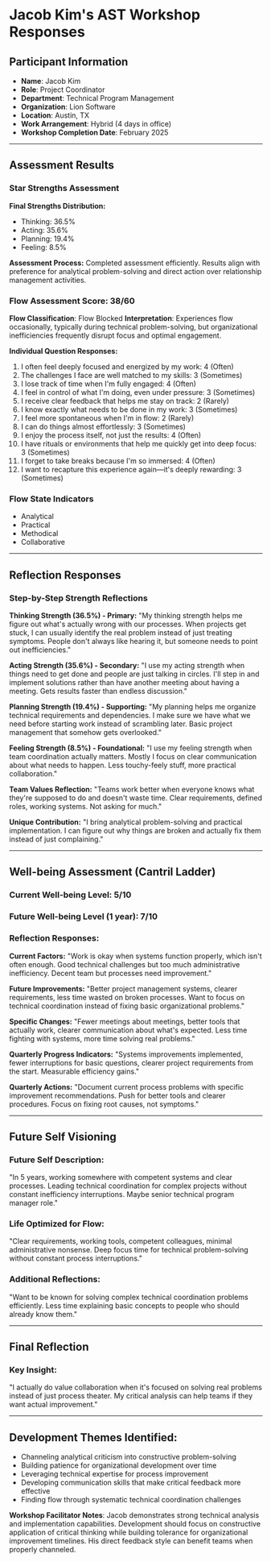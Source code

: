 # Jacob Kim's AST Workshop Responses

## Participant Information
- **Name**: Jacob Kim
- **Role**: Project Coordinator
- **Department**: Technical Program Management
- **Organization**: Lion Software
- **Location**: Austin, TX
- **Work Arrangement**: Hybrid (4 days in office)
- **Workshop Completion Date**: February 2025

---

## Assessment Results

### Star Strengths Assessment
**Final Strengths Distribution:**
- Thinking: 36.5%
- Acting: 35.6%
- Planning: 19.4%
- Feeling: 8.5%

**Assessment Process:**
Completed assessment efficiently. Results align with preference for analytical problem-solving and direct action over relationship management activities.

### Flow Assessment Score: 38/60
**Flow Classification**: Flow Blocked
**Interpretation**: Experiences flow occasionally, typically during technical problem-solving, but organizational inefficiencies frequently disrupt focus and optimal engagement.

**Individual Question Responses:**
1. I often feel deeply focused and energized by my work: 4 (Often)
2. The challenges I face are well matched to my skills: 3 (Sometimes)
3. I lose track of time when I'm fully engaged: 4 (Often)
4. I feel in control of what I'm doing, even under pressure: 3 (Sometimes)
5. I receive clear feedback that helps me stay on track: 2 (Rarely)
6. I know exactly what needs to be done in my work: 3 (Sometimes)
7. I feel more spontaneous when I'm in flow: 2 (Rarely)
8. I can do things almost effortlessly: 3 (Sometimes)
9. I enjoy the process itself, not just the results: 4 (Often)
10. I have rituals or environments that help me quickly get into deep focus: 3 (Sometimes)
11. I forget to take breaks because I'm so immersed: 4 (Often)
12. I want to recapture this experience again—it's deeply rewarding: 3 (Sometimes)

### Flow State Indicators
- Analytical
- Practical
- Methodical
- Collaborative

---

## Reflection Responses

### Step-by-Step Strength Reflections

**Thinking Strength (36.5%) - Primary:**
"My thinking strength helps me figure out what's actually wrong with our processes. When projects get stuck, I can usually identify the real problem instead of just treating symptoms. People don't always like hearing it, but someone needs to point out inefficiencies."

**Acting Strength (35.6%) - Secondary:**
"I use my acting strength when things need to get done and people are just talking in circles. I'll step in and implement solutions rather than have another meeting about having a meeting. Gets results faster than endless discussion."

**Planning Strength (19.4%) - Supporting:**
"My planning helps me organize technical requirements and dependencies. I make sure we have what we need before starting work instead of scrambling later. Basic project management that somehow gets overlooked."

**Feeling Strength (8.5%) - Foundational:**
"I use my feeling strength when team coordination actually matters. Mostly I focus on clear communication about what needs to happen. Less touchy-feely stuff, more practical collaboration."

**Team Values Reflection:**
"Teams work better when everyone knows what they're supposed to do and doesn't waste time. Clear requirements, defined roles, working systems. Not asking for much."

**Unique Contribution:**
"I bring analytical problem-solving and practical implementation. I can figure out why things are broken and actually fix them instead of just complaining."

---

## Well-being Assessment (Cantril Ladder)

### Current Well-being Level: 5/10
### Future Well-being Level (1 year): 7/10

### Reflection Responses:

**Current Factors:**
"Work is okay when systems function properly, which isn't often enough. Good technical challenges but too much administrative inefficiency. Decent team but processes need improvement."

**Future Improvements:**
"Better project management systems, clearer requirements, less time wasted on broken processes. Want to focus on technical coordination instead of fixing basic organizational problems."

**Specific Changes:**
"Fewer meetings about meetings, better tools that actually work, clearer communication about what's expected. Less time fighting with systems, more time solving real problems."

**Quarterly Progress Indicators:**
"Systems improvements implemented, fewer interruptions for basic questions, clearer project requirements from the start. Measurable efficiency gains."

**Quarterly Actions:**
"Document current process problems with specific improvement recommendations. Push for better tools and clearer procedures. Focus on fixing root causes, not symptoms."

---

## Future Self Visioning

### Future Self Description:
"In 5 years, working somewhere with competent systems and clear processes. Leading technical coordination for complex projects without constant inefficiency interruptions. Maybe senior technical program manager role."

### Life Optimized for Flow:
"Clear requirements, working tools, competent colleagues, minimal administrative nonsense. Deep focus time for technical problem-solving without constant process interruptions."

### Additional Reflections:
"Want to be known for solving complex technical coordination problems efficiently. Less time explaining basic concepts to people who should already know them."

---

## Final Reflection

### Key Insight:
"I actually do value collaboration when it's focused on solving real problems instead of just process theater. My critical analysis can help teams if they want actual improvement."

---

## Development Themes Identified:
- Channeling analytical criticism into constructive problem-solving
- Building patience for organizational development over time
- Leveraging technical expertise for process improvement
- Developing communication skills that make critical feedback more effective
- Finding flow through systematic technical coordination challenges

**Workshop Facilitator Notes**: Jacob demonstrates strong technical analysis and implementation capabilities. Development should focus on constructive application of critical thinking while building tolerance for organizational improvement timelines. His direct feedback style can benefit teams when properly channeled.